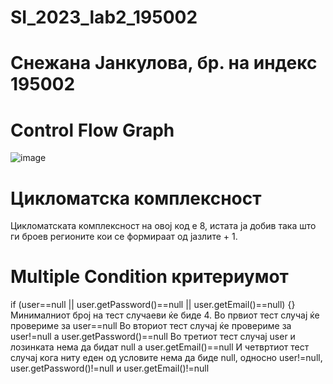 # SI_2023_lab2_195002
# Снежана Јанкулова, бр. на индекс 195002
# Control Flow Graph
![image](https://github.com/SnezhanaJ/SI_2023_lab2_195002/assets/127696203/2d0af7fc-80a0-4eef-88c6-ab0a5d514f04)


# Цикломатска комплексност
Цикломатската комплексност на овој код е 8, истата ја добив така што ги броев регионите кои се формираат од јазлите + 1.
# Multiple Condition критериумот
if (user==null || user.getPassword()==null || user.getEmail()==null) {} 
Минималниот број на тест случаеви ќе биде 4.
Во првиот тест случај ќе провериме за user==null
Во вториот тест случај ќе провериме за user!=null a user.getPassword()==null
Во третиот тест случај user и лозинката нема да бидат null а user.getEmail()==null
И четвртиот тест случај кога ниту еден од условите нема да биде null, односно user!=null, user.getPassword()!=null и user.getEmail()!=null
